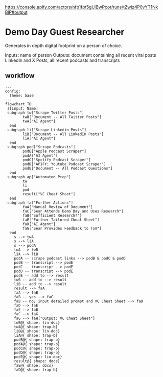 https://console.apify.com/actors/nfp1fpt5gUlBwPcor/runs/tZwiz4P0vYT1NkBlP#output

# Demo Day Guest Researcher
Generates in depth digital footprint on a person of choice.

Inputs: name of person
Outputs: document containing all recent viral posts LinkedIn and X Posts, all recent podcasts and transcripts

## workflow
```mermaid
---
config:
  theme: base
---
flowchart TD
 s[Input: Name]
 subgraph tw["Scrape Twitter Posts"]
        twB["Document -- All Twitter Posts"]
        twA["AI Agent"]
  end
 subgraph li["Scrape Linkedin Posts"]
        liB["Document -- All LinkedIn Posts"]
        liA["AI Agent"]
  end
 subgraph pod["Scrape Podcasts"]
        podB["Apple Podcast Scraper"]
        podA["AI Agent"]
        podC["Spotify Podcast Scraper"]
        podD["APIFY: Youtube Podcast Scraper"]
        podE["Document -- All Podcast Questions"]
  end
 subgraph ap["Automated Prep"]
        tw
        li
        pod
        result["VC Cheat Sheet"]
  end
 subgraph fa["Further Actions"]
        faA["Manual Review of Document"]
        faC["Sean Attends Demo Day and Uses Research"]
        faB{"Sufficient Research?"}
        faE["Further Tailored Cheat Sheet"]
        faD["AI Agent"]
        faG["Sean Provides Feedback to Tom"]
  end
    s --> twA
    s --> liA
    s --> podA
    twA --> twB
    liA --> liB
    podA -- scrape podcast links --> podB & podC & podD
    podB -- transcript --> podE
    podC -- transcript --> podE
    podD -- transcript --> podE
    podE -- add to --> result
    twB -- add to --> result
    liB -- add to --> result
    result --> faA
    faA --> faB
    faB -- yes --> faC
    faB -- no; input detailed prompt and VC Cheat Sheet --> faD
    faD --> faE
    faE --> faB
    faC --> faG
    faG --> faH["Output: VC Cheat Sheet"]
    twB@{ shape: lin-doc}
    twA@{ shape: trap-b}
    liB@{ shape: lin-doc}
    liA@{ shape: trap-b}
    podB@{ shape: trap-b}
    podA@{ shape: trap-b}
    podC@{ shape: trap-b}
    podD@{ shape: trap-b}
    podE@{ shape: lin-doc}
    result@{ shape: docs}
    faE@{ shape: docs}
    faD@{ shape: trap-b}
```

# 
